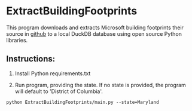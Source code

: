 # ExtractBuildingFootprints

This program downloads and extracts Microsoft building footprints their source in [github](https://github.com/Microsoft/USBuildingFootprints) to a local DuckDB database using open source Python libraries.

## Instructions:

1. Install Python requirements.txt

2. Run program, providing the state. If no state is provided, the program will default to 'District of Columbia'.
```
python ExtractBuildingFootprints/main.py --state=Maryland
```

